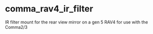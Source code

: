 # comma_rav4_ir_filter
IR filter mount for the rear view mirror on a gen 5 RAV4 for use with the Comma2/3

